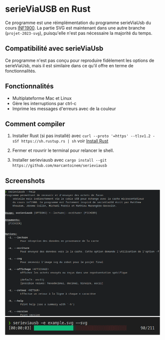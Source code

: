 # serieViaUSB en Rust
Ce programme est une réimplémentation du programme serieViaUsb du cours [INF1900](https://cours.polymtl.ca/inf1900/). La partie SVG est maintenant dans une autre branche (`projet-2023-svg`), puisqu'elle n'est pas nécessaire la majorité du temps.

## Compatibilité avec serieViaUsb
Ce programme n'est pas conçu pour reproduire fidèlement les options de serieViaUsb, mais il est similaire dans ce qu'il offre en terme de fonctionnalités.

## Fonctionnalités
- Multiplateforme Mac et Linux
- Gère les interruptions par ctrl-c
- Imprime les messages d'erreurs avec de la couleur

## Comment compiler
1. Installer Rust (si pas installé) avec `curl --proto '=https' --tlsv1.2 -sSf https://sh.rustup.rs | sh` voir [Install Rust](https://www.rust-lang.org/tools/install)

2. Fermer et rouvrir le terminal pour relancer le shell.

3. Installer serieviausb avec `cargo install --git https://github.com/marcantoinem/serieviausb`

## Screenshots
![Menu d'aide](screenshots/help.png)
![Envoi de fichier](screenshots/envoi.png)